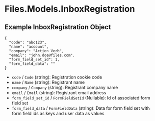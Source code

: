 # Files.Models.InboxRegistration

## Example InboxRegistration Object

```
{
  "code": "abc123",
  "name": "account",
  "company": "Action Verb",
  "email": "john.doe@files.com",
  "form_field_set_id": 1,
  "form_field_data": ""
}
```

* `code` / `Code`  (string): Registration cookie code
* `name` / `Name`  (string): Registrant name
* `company` / `Company`  (string): Registrant company name
* `email` / `Email`  (string): Registrant email address
* `form_field_set_id` / `FormFieldSetId`  (Nullable<Int64>): Id of associated form field set
* `form_field_data` / `FormFieldData`  (string): Data for form field set with form field ids as keys and user data as values
